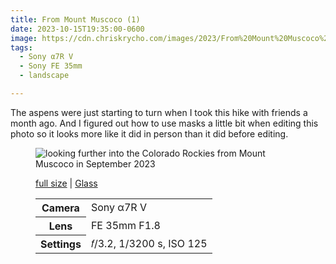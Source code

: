 ```yaml
---
title: From Mount Muscoco (1)
date: 2023-10-15T19:35:00-0600
image: https://cdn.chriskrycho.com/images/2023/From%20Mount%20Muscoco%20(1)%20(thumb).jpg
tags:
  - Sony α7R V
  - Sony FE 35mm
  - landscape

---
```


The aspens were just starting to turn when I took this hike with friends a month ago. And I figured out how to use masks a little bit when editing this photo so it looks more like it did in person than it did before editing.

<figure>
<img src="https://cdn.chriskrycho.com/images/2023/From%20Mount%20Muscoco%20(1)%20(thumb).jpg" alt="looking further into the Colorado Rockies from Mount Muscoco in September 2023">
<figcaption>
<p><a href="https://cdn.chriskrycho.com/images/2023/From%20Mount%20Muscoco%20(1).jpg">full size</a> | <a href='https://glass.photo/chriskrycho/5Ff7kUZJorbtzuTO6xzumL'>Glass</a></p>
<table>
<tr><th scope="row">Camera</th><td>Sony α7R V</td></tr>
<tr><th scope="row">Lens</th><td>FE 35mm F1.8</td></tr>
<tr><th scope="row">Settings</th><td>𝑓/3.2, 1/3200 s, <span class="smcp">ISO</span> 125</td></tr>
</table>
</figcaption>

</figure>
